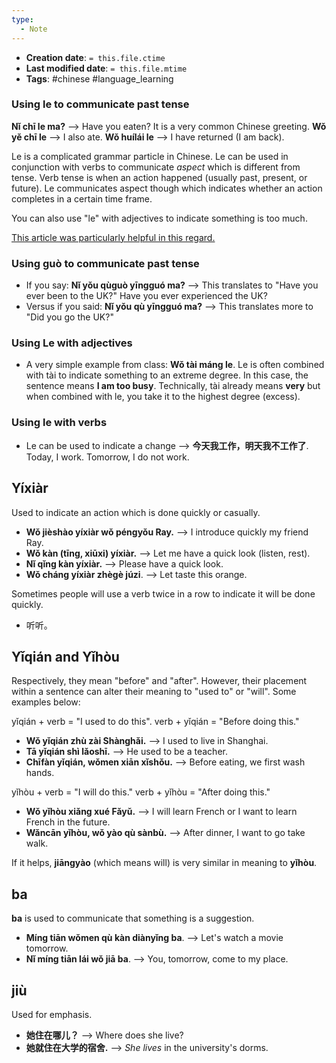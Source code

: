 ```yaml
---
type:
  - Note
---
```


* **Creation date**: `= this.file.ctime`
* **Last modified date**: `= this.file.mtime`
* **Tags**: #chinese #language_learning 

### Using le to communicate past tense

**Nǐ chī le ma?** --> Have you eaten? It is a very common Chinese greeting.
**Wǒ yě chī le** --> I also ate.
**Wǒ huílái le** --> I have returned (I am back).

Le is a complicated grammar particle in Chinese. Le can be used in conjunction with verbs to communicate *aspect* which is different from tense. Verb tense is when an action happened (usually past, present, or future). Le communicates aspect though which indicates whether an action completes in a certain time frame.

You can also use "le" with adjectives to indicate something is too much.

[This article was particularly helpful in this regard.](https://www.thechairmansbao.com/blog/le-adjectives/)

### Using guò to communicate past tense

* If you say: **Nǐ yǒu qùguò yīngguó ma?** --> This translates to "Have you ever been to the UK?" Have you ever experienced the UK?
* Versus if you said: **Nǐ yǒu qù yīngguó ma?** --> This translates more to "Did you go the UK?"
### Using Le with adjectives

* A very simple example from class: **Wǒ tài máng le**. Le is often combined with tài to indicate something to an extreme degree. In this case, the sentence means **I am too busy**. Technically, tài already means **very** but when combined with le, you take it to the highest degree (excess).

### Using le with verbs

* Le can be used to indicate a change --> **今天我工作，明天我不工作了**. Today, I work. Tomorrow, I do not work.
## Yíxiàr

Used to indicate an action which is done quickly or casually.
* **Wǒ jièshào yíxiàr wǒ péngyǒu Ray.** --> I introduce quickly my friend Ray.
* **Wǒ kàn (tīng, xiūxi) yíxiàr.** --> Let me have a quick look (listen, rest).
* **Nǐ qǐng kàn yíxiàr.** --> Please have a quick look.
* **Wǒ cháng yíxiàr zhègè júzi**. --> Let taste this orange.

Sometimes people will use a verb twice in a row to indicate it will be done quickly.
* 听听。
## Yǐqián and Yǐhòu

Respectively, they mean "before" and "after". However, their placement within a sentence can alter their meaning to "used to" or "will". Some examples below:

yǐqián + verb = "I used to do this".
verb + yǐqián = "Before doing this."

* **Wǒ yǐqián zhù zài Shànghǎi.** --> I used to live in Shanghai.
* **Tā yǐqián shì lǎoshī.** --> He used to be a teacher.
* **Chīfàn yǐqián, wǒmen xiān xǐshǒu.** --> Before eating, we first wash hands.

yǐhòu + verb = "I will do this."
verb + yǐhòu = "After doing this."

* **Wǒ yǐhòu xiǎng xué Fǎyǔ.** --> I will learn French or I want to learn French in the future.
* **Wǎncān yǐhòu, wǒ yào qù sànbù.** --> After dinner, I want to go take walk.

If it helps, **jiāngyào** (which means will) is very similar in meaning to **yǐhòu**.

## ba

**ba** is used to communicate that something is a suggestion.

* **Míng tiān wǒmen qù kàn diànyǐng ba**. --> Let's watch a movie tomorrow.
* **Nǐ míng tiān lái wǒ jiā ba**. --> You, tomorrow, come to my place.

## jiù

Used for emphasis.

* **她住在哪儿？** --> Where does she live?
* **她就住在大学的宿舍.** --> *She lives* in the university's dorms.